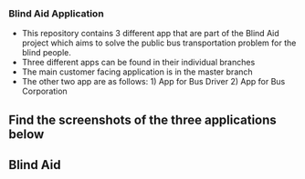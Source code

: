 ### Blind Aid Application
- This repository contains 3 different app that are part of the Blind Aid project which aims to solve the public bus transportation problem for the blind people. 
- Three different apps can be found in their individual branches
- The main customer facing application is in the master branch
- The other two app are as follows:  1) App for Bus Driver 2) App for Bus Corporation
## Find the screenshots of the three applications below 
## Blind Aid




